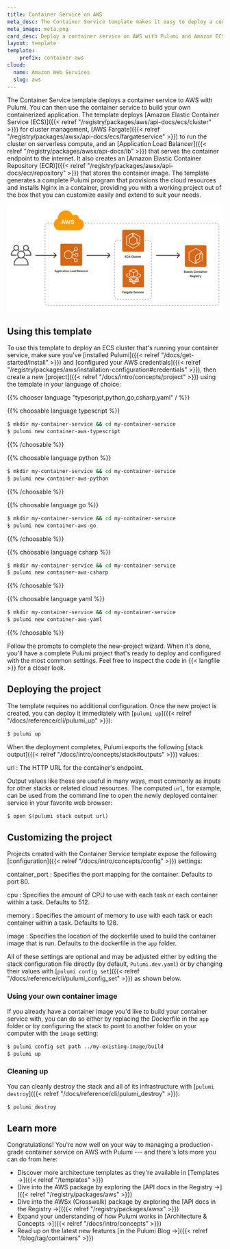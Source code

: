 ```yaml
---
title: Container Service on AWS
meta_desc: The Container Service template makes it easy to deploy a container service on AWS with Pulumi and Amazon Elastic Container Service (ECS).
meta_image: meta.png
card_desc: Deploy a container service on AWS with Pulumi and Amazon ECS.
layout: template
template:
    prefix: container-aws
cloud:
  name: Amazon Web Services
  slug: aws
---
```


The Container Service template deploys a container service to AWS with Pulumi. You can then use the container service to build your own containerized application. The template deploys [Amazon Elastic Container Service (ECS)]({{< relref "/registry/packages/aws/api-docs/ecs/cluster" >}}) for cluster management, [AWS Fargate]({{< relref "/registry/packages/awsx/api-docs/ecs/fargateservice" >}}) to run the cluster on serverless compute, and an [Application Load Balancer]({{< relref "/registry/packages/awsx/api-docs/lb" >}}) that serves the container endpoint to the internet. It also creates an [Amazon Elastic Container Repository (ECR)]({{< relref "/registry/packages/awsx/api-docs/ecr/repository" >}}) that stores the container image. The template generates a complete Pulumi program that provisions the cloud resources and installs Nginx in a container, providing you with a working project out of the box that you can customize easily and extend to suit your needs.

![An architecture diagram of the Pulumi AWS Container Service template](./architecture.png)

## Using this template

To use this template to deploy an ECS cluster that's running your container service, make sure you've [installed Pulumi]({{< relref "/docs/get-started/install" >}}) and [configured your AWS credentials]({{< relref "/registry/packages/aws/installation-configuration#credentials" >}}), then create a new [project]({{< relref "/docs/intro/concepts/project" >}}) using the template in your language of choice:

{{% chooser language "typescript,python,go,csharp,yaml" / %}}

{{% choosable language typescript %}}

```bash
$ mkdir my-container-service && cd my-container-service
$ pulumi new container-aws-typescript
```

{{% /choosable %}}

{{% choosable language python %}}

```bash
$ mkdir my-container-service && cd my-container-service
$ pulumi new container-aws-python
```

{{% /choosable %}}

{{% choosable language go %}}

```bash
$ mkdir my-container-service && cd my-container-service
$ pulumi new container-aws-go
```

{{% /choosable %}}

{{% choosable language csharp %}}

```bash
$ mkdir my-container-service && cd my-container-service
$ pulumi new container-aws-csharp
```

{{% /choosable %}}

{{% choosable language yaml %}}

```bash
$ mkdir my-container-service && cd my-container-service
$ pulumi new container-aws-yaml
```

{{% /choosable %}}

Follow the prompts to complete the new-project wizard. When it's done, you'll have a complete Pulumi project that's ready to deploy and configured with the most common settings. Feel free to inspect the code in {{< langfile >}} for a closer look.

## Deploying the project

The template requires no additional configuration. Once the new project is created, you can deploy it immediately with [`pulumi up`]({{< relref "/docs/reference/cli/pulumi_up" >}}):

```bash
$ pulumi up
```

When the deployment completes, Pulumi exports the following [stack output]({{< relref "/docs/intro/concepts/stack#outputs" >}}) values:

url
: The HTTP URL for the container's endpoint.

Output values like these are useful in many ways, most commonly as inputs for other stacks or related cloud resources. The computed `url`, for example, can be used from the command line to open the newly deployed container service in your favorite web browser:

```bash
$ open $(pulumi stack output url)
```

## Customizing the project

Projects created with the Container Service template expose the following [configuration]({{< relref "/docs/intro/concepts/config" >}}) settings:

container_port
: Specifies the port mapping for the container. Defaults to port 80.

cpu
: Specifies the amount of CPU to use with each task or each container within a task. Defaults to 512.

memory
: Specifies the amount of memory to use with each task or each container within a task. Defaults to 128.

image
: Specifies the location of the dockerfile used to build the container image that is run. Defaults to the dockerfile in the `app` folder.

All of these settings are optional and may be adjusted either by editing the stack configuration file directly (by default, `Pulumi.dev.yaml`) or by changing their values with [`pulumi config set`]({{< relref "/docs/reference/cli/pulumi_config_set" >}}) as shown below.

### Using your own container image

If you already have a container image you'd like to build your container service with, you can do so either by replacing the Dockerfile in the `app` folder or by configuring the stack to point to another folder on your computer with the `image` setting:

```bash
$ pulumi config set path ../my-existing-image/build
$ pulumi up
```

### Cleaning up

You can cleanly destroy the stack and all of its infrastructure with [`pulumi destroy`]({{< relref "/docs/reference/cli/pulumi_destroy" >}}):

```bash
$ pulumi destroy
```

## Learn more

Congratulations! You're now well on your way to managing a production-grade container service on AWS with Pulumi --- and there's lots more you can do from here:

* Discover more architecture templates as they're available in [Templates &rarr;]({{< relref "/templates" >}})
* Dive into the AWS package by exploring the [API docs in the Registry &rarr;]({{< relref "/registry/packages/aws" >}})
* Dive into the AWSx (Crosswalk) package by exploring the [API docs in the Registry &rarr;]({{< relref "/registry/packages/awsx" >}})
* Expand your understanding of how Pulumi works in [Architecture &amp; Concepts &rarr;]({{< relref "/docs/intro/concepts" >}})
* Read up on the latest new features [in the Pulumi Blog &rarr;]({{< relref "/blog/tag/containers" >}})
